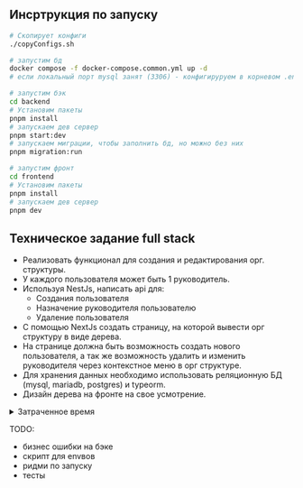 ## Инсртрукция по запуску

```sh
# Скопирует конфиги
./copyConfigs.sh
```

```sh
# запустим бд
docker compose -f docker-compose.common.yml up -d
# если локальный порт mysql занят (3306) - конфигируруем в корневом .env + меняем в env backend
```

```sh
# запустим бэк
cd backend
# Установим пакеты
pnpm install
# запускаем дев сервер
pnpm start:dev
# запускаем миграции, чтобы заполнить бд, но можно без них
pnpm migration:run

```

```sh
# запустим фронт
cd frontend
# Установим пакеты
pnpm install
# запускаем дев сервер
pnpm dev
```

## Техническое задание full stack

- Реализовать функционал для создания и редактирования орг. структуры.
- У каждого пользователя может быть 1 руководитель.
- Используя NestJs, написать api для:
  - Создания пользователя
  - Назначение руководителя пользователю
  - Удаление пользователя
- С помощью NextJs создать страницу, на которой вывести орг структуру в виде дерева.
- На странице должна быть возможность создать нового пользователя, а так же возможность удалить и изменить руководителя через контекстное меню в орг структуре.
- Для хранения данных необходимо использовать реляционную БД (mysql, mariadb, postgres) и typeorm.
- Дизайн дерева на фронте на свое усмотрение.

<details>
  <summary>Затраченное время</summary>
| Task                                           | Time       |
|------------------------------------------------|------------|
| Инициализация бэка и бд                        | 50 минут   |
| Создание первой сущности на бэке (юзера) + CRUD| 30 минут   |
| Инициализация фронта + что-то базовое для юзера| 30 минут   |
| Конфигурация TypeORM + соединить фронт с бэком | 1 час      |
| Логика с созданием и закреплением              | 45 минут   |
| Логика с откреплением                          | 20 минут   |
| Стили                                          | 40 минут   |
| Модалка                                        | 20 минут   |
| Контекстное меню                               | 20 минут   |
| Селект с пользователями                        | 35 минут   |
| Что-то еще                                     | 40 минут   |
| Улучшения UX                                   | 50 минут   |
| **Итого**                                      | **460 минут / 7.3 часа** |

</details>

TODO:

- бизнес ошибки на бэке
- скрипт для envвов
- ридми по запуску
- тесты
